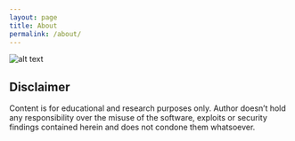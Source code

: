 ```yaml
---
layout: page
title: About
permalink: /about/
---
```


![alt text](imgages/HefIIjJ_.jpg)

## Disclaimer
Content is for educational and research purposes only. Author doesn’t hold any responsibility over the misuse of the software, exploits or security findings contained herein and does not condone them whatsoever.